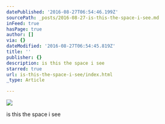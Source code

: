 ```yaml
---
datePublished: '2016-08-27T06:54:46.199Z'
sourcePath: _posts/2016-08-27-is-this-the-space-i-see.md
inFeed: true
hasPage: true
author: []
via: {}
dateModified: '2016-08-27T06:54:45.819Z'
title: ''
publisher: {}
description: is this the space i see
starred: true
url: is-this-the-space-i-see/index.html
_type: Article

---
```

![](https://the-grid-user-content.s3-us-west-2.amazonaws.com/fcbbca87-27d9-4dad-8a8a-a8674b12abfb.jpg)

is this the space i see